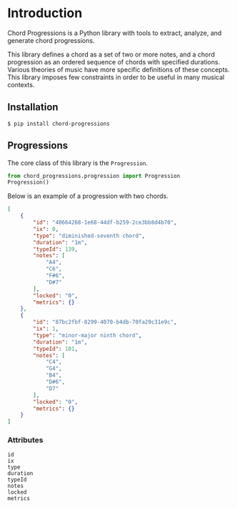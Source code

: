 # Introduction

Chord Progressions is a Python library with tools to extract, analyze, and generate chord progressions.

This library defines a chord as a set of two or more notes, and a chord progression as an ordered sequence of chords
with specified durations. Various theories of music have more specific definitions of these concepts. This library
imposes few constraints in order to be useful in many musical contexts.

## Installation

    $ pip install chord-progressions

## Progressions

The core class of this library is the `Progression`.

```python
from chord_progressions.progression import Progression
Progression()
```

Below is an example of a progression with two chords.

```json
[
    {
        "id": "40664268-1e68-44df-b259-2ce3bb8d4b70",
        "ix": 0,
        "type": "diminished-seventh chord",
        "duration": "1m",
        "typeId": 139,
        "notes": [
            "A4",
            "C6",
            "F#6",
            "D#7"
        ],
        "locked": "0",
        "metrics": {}
    },
    {
        "id": "87bc2fbf-8299-4070-b4db-70fa29c31e9c",
        "ix": 1,
        "type": "minor-major ninth chord",
        "duration": "1m",
        "typeId": 101,
        "notes": [
            "C4",
            "G4",
            "B4",
            "D#6",
            "D7"
        ],
        "locked": "0",
        "metrics": {}
    }
]
```

### Attributes

    id
    ix
    type
    duration
    typeId
    notes
    locked
    metrics
